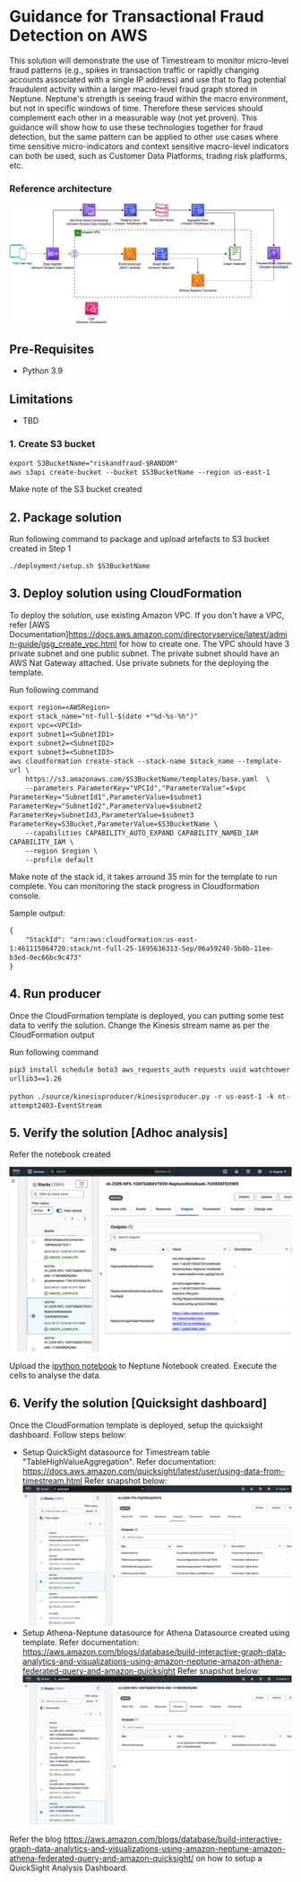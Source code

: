 # Guidance for Transactional Fraud Detection on AWS
This solution will demonstrate the use of Timestream to monitor micro-level fraud patterns (e.g., spikes in transaction traffic or rapidly changing accounts associated with a single IP address) and use that to flag potential fraudulent activity within a larger macro-level fraud graph stored in Neptune. Neptune's strength is seeing fraud within the macro environment, but not in specific windows of time. Therefore these services should complement each other in a measurable way (not yet proven). This guidance will show how to use these technologies together for fraud detection, but the same pattern can be applied to other use cases where time sensitive micro-indicators and context sensitive macro-level indicators can both be used, such as Customer Data Platforms, trading risk platforms, etc. 

### Reference architecture

![](./assets/architecture.png)

## Pre-Requisites
* Python 3.9

## Limitations
* TBD


### 1. Create S3 bucket

```
export S3BucketName="riskandfraud-$RANDOM"
aws s3api create-bucket --bucket $S3BucketName --region us-east-1

```

Make note of the S3 bucket created 

## 2. Package solution
Run following command to package and upload artefacts to S3 bucket created in Step 1
```
./deployment/setup.sh $S3BucketName
```

## 3. Deploy solution using CloudFormation
To deploy the solution, use existing Amazon VPC. If you don't have a VPC, refer [AWS Documentation]https://docs.aws.amazon.com/directoryservice/latest/admin-guide/gsg_create_vpc.html  for how to create one. The VPC should have 3 private subnet and one public subnet. The private subnet should have an AWS Nat Gateway attached. Use private subnets for the deploying the template.

Run following command

```
export region=<AWSRegion>
export stack_name="nt-full-$(date +"%d-%s-%h")"
export vpc=<VPCId>
export subnet1=<SubnetID1>
export subnet2=<SubnetID2>
export subnet3=<SubnetID3>
aws cloudformation create-stack --stack-name $stack_name --template-url \
    https://s3.amazonaws.com/$S3BucketName/templates/base.yaml  \
    --parameters ParameterKey="VPCId","ParameterValue"=$vpc ParameterKey="SubnetId1",ParameterValue=$subnet1  ParameterKey="SubnetId2",ParameterValue=$subnet2 ParameterKey=SubnetId3,ParameterValue=$subnet3 ParameterKey=S3Bucket,ParameterValue=$S3BucketName \
    --capabilities CAPABILITY_AUTO_EXPAND CAPABILITY_NAMED_IAM CAPABILITY_IAM \
    --region $region \
    --profile default
```

Make note of the stack id, it takes arround 35 min for the template to run complete. You can monitoring the stack progress in Cloudformation console.

Sample output:

```
{
    "StackId": "arn:aws:cloudformation:us-east-1:461115064720:stack/nt-full-25-1695636313-Sep/06a59240-5b8b-11ee-b3ed-0ec66bc9c473"
}
```

## 4. Run producer
Once the CloudFormation template is deployed, you can putting some test data to verify the solution. Change the Kinesis stream name as per the CloudFormation output

Run following command 

```
pip3 install schedule boto3 aws_requests_auth requests uuid watchtower urllib3==1.26

python ./source/kinesisproducer/kinesisproducer.py -r us-east-1 -k nt-attempt2403-EventStream
```

## 5. Verify the solution [Adhoc analysis]

Refer the notebook created 

![](./assets/NotebookOutput.png)

Upload the [ipython notebook](./source/notebooks/NT-FraudAndRisk.ipynb)  to Neptune Notebook created. Execute the cells to analyse the data.

## 6. Verify the solution [Quicksight dashboard]

Once the CloudFormation template is deployed, setup the quicksight dashboard. Follow steps below:

* Setup QuickSight datasource for Timestream table "TableHighValueAggregation". Refer documentation: https://docs.aws.amazon.com/quicksight/latest/user/using-data-from-timestream.html Refer snapshot below:
![](./assets/TimeStreamFlowOutput.png)
* Setup Athena-Neptune datasource for Athena Datasource created using template. Refer documentation: https://aws.amazon.com/blogs/database/build-interactive-graph-data-analytics-and-visualizations-using-amazon-neptune-amazon-athena-federated-query-and-amazon-quicksight Refer snapshot below:
![](./assets/NeptuneFlowOutput.png)

Refer the blog https://aws.amazon.com/blogs/database/build-interactive-graph-data-analytics-and-visualizations-using-amazon-neptune-amazon-athena-federated-query-and-amazon-quicksight/  on how to setup a QuickSight Analysis Dashboard. 




